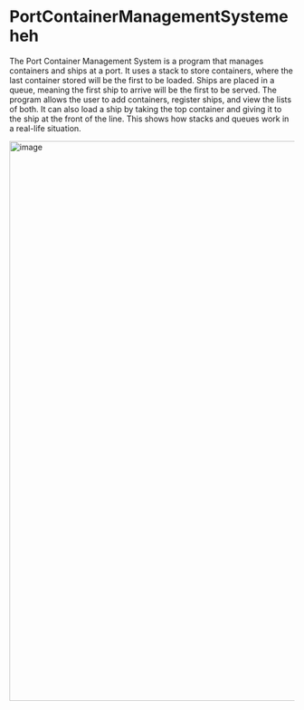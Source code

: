 # PortContainerManagementSystemeheh

The Port Container Management System is a program that manages containers and ships at a port. It uses a stack to store containers, where the last container stored will be the first to be loaded. Ships are placed in a queue, meaning the first ship to arrive will be the first to be served. The program allows the user to add containers, register ships, and view the lists of both. It can also load a ship by taking the top container and giving it to the ship at the front of the line. This shows how stacks and queues work in a real-life situation.

<img width="1462" height="989" alt="image" src="https://github.com/user-attachments/assets/3f6fb53d-eeda-4768-94ba-8f0ee9f02eef" />
